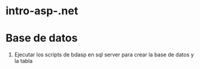 # intro-asp-.net
# Base de datos
1. Ejecutar los scripts de bdasp en sql server para crear la base de datos y la tabla
